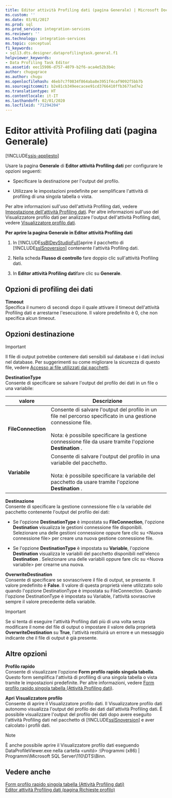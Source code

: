 ```yaml
---
title: Editor attività Profiling dati (pagina Generale) | Microsoft Docs
ms.custom: ''
ms.date: 03/01/2017
ms.prod: sql
ms.prod_service: integration-services
ms.reviewer: ''
ms.technology: integration-services
ms.topic: conceptual
f1_keywords:
- sql13.dts.designer.dataprofilingtask.general.f1
helpviewer_keywords:
- Data Profiling Task Editor
ms.assetid: eec15906-d757-4079-b2f6-aca4e52b3b4c
author: chugugrace
ms.author: chugu
ms.openlocfilehash: 46eb7c7f0834f864aba8e3951f4caf9092f5bb7b
ms.sourcegitcommit: b2e81cb349eecacee91cd3766410ffb3677ad7e2
ms.translationtype: HT
ms.contentlocale: it-IT
ms.lasthandoff: 02/01/2020
ms.locfileid: "71294204"
---
```

# <a name="data-profiling-task-editor-general-page"></a>Editor attività Profiling dati (pagina Generale)

[!INCLUDE[ssis-appliesto](../../includes/ssis-appliesto-ssvrpluslinux-asdb-asdw-xxx.md)]


  Usare la pagina **Generale** di **Editor attività Profiling dati** per configurare le opzioni seguenti:  
  
-   Specificare la destinazione per l'output del profilo.  
  
-   Utilizzare le impostazioni predefinite per semplificare l'attività di profiling di una singola tabella o vista.  
  
 Per altre informazioni sull'uso dell'attività Profiling dati, vedere [Impostazione dell'attività Profiling dati](../../integration-services/control-flow/setup-of-the-data-profiling-task.md). Per altre informazioni sull'uso del Visualizzatore profilo dati per analizzare l'output dell'attività Profiling dati, vedere [Visualizzatore profilo dati](../../integration-services/control-flow/data-profile-viewer.md).  
  
 **Per aprire la pagina Generale in Editor attività Profiling dati**  
  
1.  In [!INCLUDE[ssBIDevStudioFull](../../includes/ssbidevstudiofull-md.md)]aprire il pacchetto di [!INCLUDE[ssISnoversion](../../includes/ssisnoversion-md.md)] contenente l'attività Profiling dati.  
  
2.  Nella scheda **Flusso di controllo** fare doppio clic sull'attività Profiling dati.  
  
3.  In **Editor attività Profiling dati**fare clic su **Generale**.  
  
## <a name="data-profiling-options"></a>Opzioni di profiling dei dati  
 **Timeout**  
 Specifica il numero di secondi dopo il quale attivare il timeout dell'attività Profiling dati e arrestarne l'esecuzione. Il valore predefinito è 0, che non specifica alcun timeout.  
  
## <a name="destination-options"></a>Opzioni destinazione  
  
> [!IMPORTANT]  
>  Il file di output potrebbe contenere dati sensibili sul database e i dati inclusi nel database. Per suggerimenti su come migliorare la sicurezza di questo file, vedere [Accesso ai file utilizzati dai pacchetti](../../integration-services/security/security-overview-integration-services.md#files).  
  
 **DestinationType**  
 Consente di specificare se salvare l'output del profilo dei dati in un file o una variabile:  
  
|valore|Descrizione|  
|-----------|-----------------|  
|**FileConnection**|Consente di salvare l'output del profilo in un file nel percorso specificato in una gestione connessione file.<br /><br /> Nota: è possibile specificare la gestione connessione file da usare tramite l'opzione **Destination** .|  
|**Variabile**|Consente di salvare l'output del profilo in una variabile del pacchetto.<br /><br /> Nota: è possibile specificare la variabile del pacchetto da usare tramite l'opzione **Destination** .|  
  
 **Destinazione**  
 Consente di specificare la gestione connessione file o la variabile del pacchetto contenente l'output del profilo dei dati:  
  
-   Se l'opzione **DestinationType** è impostata su **FileConnection**, l'opzione **Destination** visualizza le gestioni connessione file disponibili. Selezionare una delle gestioni connessione oppure fare clic su \<Nuova connessione file> per creare una nuova gestione connessione file.  
  
-   Se l'opzione **DestinationType** è impostata su **Variable**, l'opzione **Destination** visualizza le variabili del pacchetto disponibili nell'elenco **Destination** . Selezionare una delle variabili oppure fare clic su \<Nuova variabile> per crearne una nuova.  
  
 **OverwriteDestination**  
 Consente di specificare se sovrascrivere il file di output, se presente. Il valore predefinito è **False**. Il valore di questa proprietà viene utilizzato solo quando l'opzione DestinationType è impostata su FileConnection. Quando l'opzione DestinationType è impostata su Variable, l'attività sovrascrive sempre il valore precedente della variabile.  
  
> [!IMPORTANT]  
>  Se si tenta di eseguire l'attività Profiling dati più di una volta senza modificare il nome del file di output o impostare il valore della proprietà **OverwriteDestination** su **True**, l'attività restituirà un errore e un messaggio indicante che il file di output è già presente.  
  
## <a name="other-options"></a>Altre opzioni  
 **Profilo rapido**  
 Consente di visualizzare l'opzione **Form profilo rapido singola tabella**. Questo form semplifica l'attività di profiling di una singola tabella o vista tramite le impostazioni predefinite. Per altre informazioni, vedere [Form profilo rapido singola tabella &#40;Attività Profiling dati&#41;](../../integration-services/control-flow/single-table-quick-profile-form-data-profiling-task.md).  
  
 **Apri Visualizzatore profilo**  
 Consente di aprire il Visualizzatore profilo dati. Il Visualizzatore profilo dati autonomo visualizza l'output del profilo dei dati dall'attività Profiling dati. È possibile visualizzare l'output del profilo dei dati dopo avere eseguito l'attività Profiling dati nel pacchetto di [!INCLUDE[ssISnoversion](../../includes/ssisnoversion-md.md)] e aver calcolato i profili dati.  
  
> [!NOTE]  
>  È anche possibile aprire il Visualizzatore profilo dati eseguendo DataProfileViewer.exe nella cartella *\<unità>* :\Programmi (x86) | Programmi\Microsoft SQL Server\110\DTS\Binn.  
  
## <a name="see-also"></a>Vedere anche  
 [Form profilo rapido singola tabella &#40;Attività Profiling dati&#41;](../../integration-services/control-flow/single-table-quick-profile-form-data-profiling-task.md)   
 [Editor attività Profiling dati &#40;pagina Richieste profilo&#41;](../../integration-services/control-flow/data-profiling-task-editor-profile-requests-page.md)  
  
  
